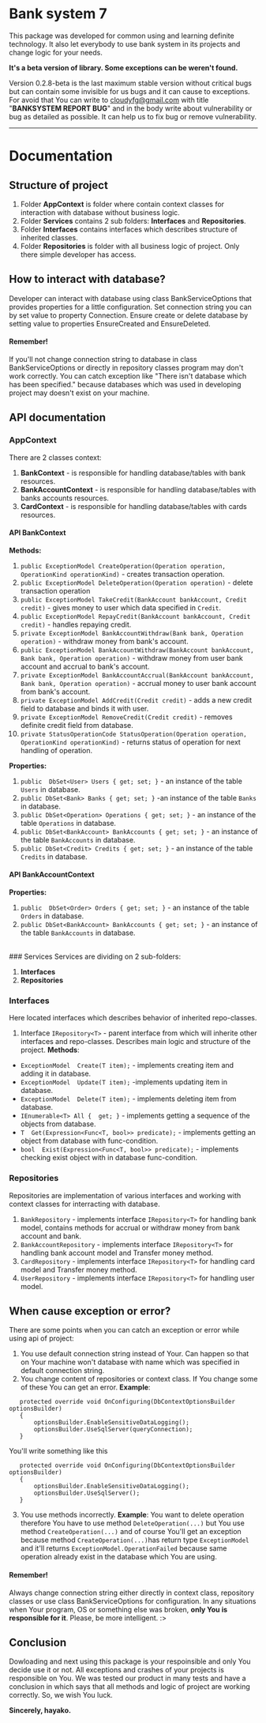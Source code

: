 
# Bank system 7
This package was developed for common using and learning definite technology.
It also let everybody to use bank system in its projects and change logic for your needs.

**It's a beta version of library. Some exceptions can be weren't found.**

Version 0.2.8-beta is the last maximum stable version without critical bugs but can contain some invisible for us bugs and it can cause to exceptions.
For avoid that You can write to cloudyfg@gmail.com with title "**BANKSYSTEM REPORT BUG**" and in the body write about vulnerability or bug as detailed as possible. 
It can help us to fix bug or remove vulnerability.
****
# Documentation

## Structure of project

 1. Folder **AppContext** is folder where contain context classes for interaction with database without business logic.
 2.  Folder **Services** contains 2 sub folders: **Interfaces** and **Repositories**.
 3.  Folder **Interfaces** contains interfaces which describes structure of inherited classes.
 4.  Folder **Repositories** is folder with all business logic of project. Only there simple developer has access.

## How to interact with database?
Developer can interact with database using class BankServiceOptions that provides properties for a little configuration. Set connection string you can by set value to property Connection. Ensure create or delete database by setting value to properties EnsureCreated and EnsureDeleted.
#### Remember!
If you'll not change connection string to database in class BankServiceOptions or directly in repository classes program may don't work correctly.
You can catch exception like "There isn't database which has been specified." because databases which was used in developing project may doesn't exist on your machine.

## API documentation
### AppContext
There are 2 classes context:

 1. **BankContext** - is responsible for handling database/tables with bank resources.
 2. **BankAccountContext** - is responsible for handling database/tables with banks accounts resources.
 3. **CardContext** - is responsible for handling database/tables with cards resources.


#### API BankContext

**Methods:**
 1. `public ExceptionModel CreateOperation(Operation operation,`     						     `OperationKind operationKind)` - creates transaction operation.
 2. `public ExceptionModel DeleteOperation(Operation operation)` - delete transaction operation
 3. `public ExceptionModel TakeCredit(BankAccount bankAccount, Credit credit)` - gives money to user which data specified in `Credit`.
 4. `public ExceptionModel RepayCredit(BankAccount bankAccount, Credit credit)` - handles repaying credit.
 5. `private ExceptionModel BankAccountWithdraw(Bank bank, Operation operation)` - withdraw money from bank's account.
 6. `public ExceptionModel BankAccountWithdraw(BankAccount bankAccount, Bank bank, Operation operation)` - withdraw money from user bank account and accrual to bank's account.
 7. `private ExceptionModel BankAccountAccrual(BankAccount bankAccount, Bank bank, Operation operation)` - accrual money to user bank account from bank's account.
 8. `private ExceptionModel AddCredit(Credit credit)` - adds a new credit field to database and binds it with user.
 9. `private ExceptionModel RemoveCredit(Credit credit)` - removes definite credit field from database.
 10. `private StatusOperationCode StatusOperation(Operation operation, OperationKind operationKind)` - returns status of operation for next handling of operation.

**Properties:**

 1. `public  DbSet<User> Users { get; set; }` - an instance of the table `Users` in database.
 2. `public DbSet<Bank> Banks { get; set; }` -an instance of the table `Banks` in database.
 3. `public DbSet<Operation> Operations { get; set; }` - an instance of the table `Operations` in database.
 4. `public DbSet<BankAccount> BankAccounts { get; set; }` - an instance of the table `BankAccounts` in database.
 5. `public DbSet<Credit> Credits { get; set; }` - an instance of the table `Credits` in database.
 
#### API BankAccountContext
**Properties:**

 1. `public  DbSet<Order> Orders { get; set; }` - an instance of the table `Orders` in database.
 2. `public DbSet<BankAccount> BankAccounts { get; set; }` - an instance of the table `BankAccounts` in database.
<br>
### Services
Services are dividing on 2 sub-folders:

 1. **Interfaces**
 2. **Repositories**

### Interfaces
Here located interfaces which describes behavior of inherited repo-classes.
 1. Interface `IRepository<T>` - parent interface from which will inherite other interfaces and repo-classes. Describes main logic and structure of the project.
 **Methods**:  
- `ExceptionModel  Create(T item);` - implements creating item and adding it in database. 
- `ExceptionModel  Update(T item);` -implements updating item in database.
- `ExceptionModel  Delete(T item);` - implements deleting item from database.
- `IEnumerable<T> All {  get; }` - implements getting a sequence of the objects from database.
-  `T  Get(Expression<Func<T, bool>> predicate);` - implements getting an object from database with func-condition.
-  `bool  Exist(Expression<Func<T, bool>> predicate);` - implements checking exist object with in database func-condition.

### Repositories
Repositories are implementation of various interfaces and working with context classes for interracting with database. 

 1. `BankRepository` - implements interface `IRepository<T>` for handling bank model, contains methods for accrual or withdraw money from bank account and bank.
 2. `BankAccountRepository` - implements interface `IRepository<T>` for handling bank account model and Transfer money method.
 3. `CardRepository` - implements interface `IRepository<T>` for handling card model and Transfer money method.
 4. `UserRepository` - implements interface `IRepository<T>` for handling user model.

## When cause exception or error?
There are some points when you can catch an exception or error while using api of project:

 1. You use default connection string instead of Your. Can happen so that on Your machine won't database with name which was specified in default connection string.
 2. You change content of repositories or context class. If You change some of these You can get an error. 
  **Example**: 
 ````
    protected override void OnConfiguring(DbContextOptionsBuilder optionsBuilder)
    {
        optionsBuilder.EnableSensitiveDataLogging();
        optionsBuilder.UseSqlServer(queryConnection);
    }
````
 You'll write something like this
 ````
    protected override void OnConfiguring(DbContextOptionsBuilder optionsBuilder)
    {
        optionsBuilder.EnableSensitiveDataLogging();
        optionsBuilder.UseSqlServer();
    }
````
 3. You use methods incorrectly. 
 **Example**:
 You want to delete operation therefore You have to use method `DeleteOperation(...)` but You use method `CreateOperation(...)`  and of course You'll get an exception because method `CreateOperation(...)`has return type `ExceptionModel` and it'll returns `ExceptionModel.OperationFailed` because same operation already exist in the database which You are using.

#### **Remember!**
Always change connection string either directly in context class, repository classes or use class BankServiceOptions for configuration.
In any situations when Your program, OS or something else was broken, **only You is responsible for it**. Please, be more intelligent. :>

## Conclusion

Dowloading and next using this package is your respoinsible and only You decide use it or not. All exceptions and crashes of your projects is responsible on You. We was tested our product in many tests and have a conclusion in which says that all methods and logic of project are working correctly. So, we wish You luck.

**Sincerely, hayako.**